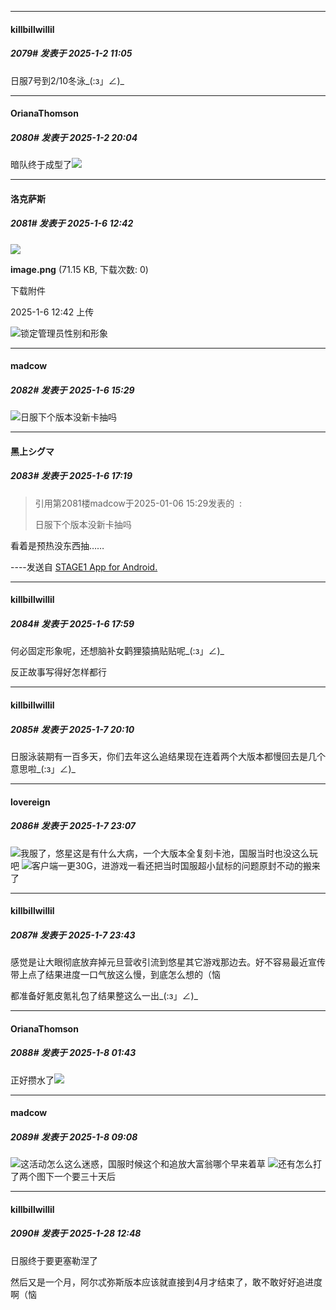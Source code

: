 ﻿
*****

####  killbillwillil  
##### 2079#       发表于 2025-1-2 11:05

日服7号到2/10冬泳_(:з」∠)_


*****

####  OrianaThomson  
##### 2080#       发表于 2025-1-2 20:04

暗队终于成型了<img src="https://static.saraba1st.com/image/smiley/face2017/067.png" referrerpolicy="no-referrer">

*****

####  洛克萨斯  
##### 2081#       发表于 2025-1-6 12:42

<img src="https://img.saraba1st.com/forum/202501/06/124225kqvkkr3rpq4rwb4e.png" referrerpolicy="no-referrer">

<strong>image.png</strong> (71.15 KB, 下载次数: 0)

下载附件

2025-1-6 12:42 上传

<img src="https://static.saraba1st.com/image/smiley/face2017/037.png" referrerpolicy="no-referrer">锁定管理员性别和形象


*****

####  madcow  
##### 2082#       发表于 2025-1-6 15:29

<img src="https://static.saraba1st.com/image/smiley/face2017/006.png" referrerpolicy="no-referrer">日服下个版本没新卡抽吗


*****

####  黑上シグマ  
##### 2083#       发表于 2025-1-6 17:19

<blockquote>引用第2081楼madcow于2025-01-06 15:29发表的  :

日服下个版本没新卡抽吗</blockquote>
看着是预热没东西抽……

----发送自 [STAGE1 App for Android.](http://stage1.5j4m.com/?1.40)


*****

####  killbillwillil  
##### 2084#       发表于 2025-1-6 17:59

何必固定形象呢，还想脑补女鹳狸猿搞贴贴呢_(:з」∠)_

反正故事写得好怎样都行


*****

####  killbillwillil  
##### 2085#       发表于 2025-1-7 20:10

日服泳装期有一百多天，你们去年这么追结果现在连着两个大版本都慢回去是几个意思啦_(:з」∠)_


*****

####  lovereign  
##### 2086#       发表于 2025-1-7 23:07

<img src="https://static.saraba1st.com/image/smiley/face2017/001.png" referrerpolicy="no-referrer">我服了，悠星这是有什么大病，一个大版本全复刻卡池，国服当时也没这么玩吧
<img src="https://static.saraba1st.com/image/smiley/face2017/001.png" referrerpolicy="no-referrer">客户端一更30G，进游戏一看还把当时国服超小鼠标的问题原封不动的搬来了


*****

####  killbillwillil  
##### 2087#       发表于 2025-1-7 23:43

感觉是让大眼彻底放弃掉元旦营收引流到悠星其它游戏那边去。好不容易最近宣传带上点了结果进度一口气放这么慢，到底怎么想的（恼

都准备好氪皮氪礼包了结果整这么一出_(:з」∠)_


*****

####  OrianaThomson  
##### 2088#       发表于 2025-1-8 01:43

正好攒水了<img src="https://static.saraba1st.com/image/smiley/face2017/067.png" referrerpolicy="no-referrer">


*****

####  madcow  
##### 2089#       发表于 2025-1-8 09:08

<img src="https://static.saraba1st.com/image/smiley/face2017/067.png" referrerpolicy="no-referrer">这活动怎么这么迷惑，国服时候这个和追放大富翁哪个早来着草
<img src="https://static.saraba1st.com/image/smiley/face2017/068.png" referrerpolicy="no-referrer">还有怎么打了两个图下一个要三十天后

*****

####  killbillwillil  
##### 2090#       发表于 2025-1-28 12:48

日服终于要更塞勒涅了

然后又是一个月，阿尔忒弥斯版本应该就直接到4月才结束了，敢不敢好好追进度啊（恼


